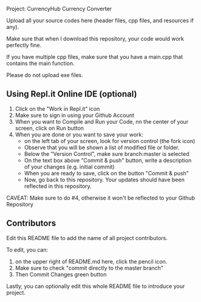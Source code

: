 Project: CurrencyHub Currency Converter

Upload all your source codes here (header files, cpp files, and resources if any).

Make sure that when I download this repository, your code would work perfectly fine.

If you have multiple cpp files, make sure that you have a main.cpp that contains the main function.

Please do not upload exe files.

## Using Repl.it Online IDE (optional)

1. Click on the "Work in Repl.it" icon
2. Make sure to sign in using your Github Account
3. When you want to Compile and Run your Code, nn the center of your screen, click on Run button
4. When you are done or you want to save your work:
   - on the left tab of your screen, look for version control (the fork icon)
   - Observe that you will be shown a list of modified file or folder.
   - Below the "Version Control", make sure branch:master is selected
   - On the text box above "Commit & push" button, write a description of your changes (e.g. initial commit)
   - When you are ready to save, click on the button "Commit & push"
   - Now, go back to this repository. Your updates should have been reflected in this repository.

CAVEAT: Make sure to do #4, otherwise it won't be reflected to your Github Repository

## Contributors

Edit this README file to add the name of all project contributors.

To edit, you can:
1. on the upper right of README.md here, click the pencil icon.
2. Make sure to check "commit directly to the master branch"
3. Then Commit Changes green button


Lastly, you can optionally edit this whole README file to introduce your project.

